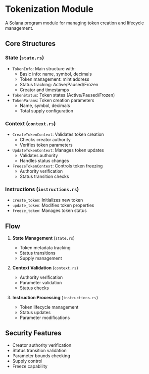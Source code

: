 # Tokenization Module

A Solana program module for managing token creation and lifecycle management.

## Core Structures

### State (`state.rs`)
- `TokenInfo`: Main structure with:
  - Basic info: name, symbol, decimals
  - Token management: mint address
  - Status tracking: Active/Paused/Frozen
  - Creator and timestamps
- `TokenStatus`: Token states (Active/Paused/Frozen)
- `TokenParams`: Token creation parameters
  - Name, symbol, decimals
  - Total supply configuration

### Context (`context.rs`)
- `CreateTokenContext`: Validates token creation
  - Checks creator authority
  - Verifies token parameters
- `UpdateTokenContext`: Manages token updates
  - Validates authority
  - Handles status changes
- `FreezeTokenContext`: Controls token freezing
  - Authority verification
  - Status transition checks

### Instructions (`instructions.rs`)
- `create_token`: Initializes new token
- `update_token`: Modifies token properties
- `freeze_token`: Manages token status

## Flow
1. **State Management** (`state.rs`)
   - Token metadata tracking
   - Status transitions
   - Supply management

2. **Context Validation** (`context.rs`)
   - Authority verification
   - Parameter validation
   - Status checks

3. **Instruction Processing** (`instructions.rs`)
   - Token lifecycle management
   - Status updates
   - Parameter modifications

## Security Features
- Creator authority verification
- Status transition validation
- Parameter bounds checking
- Supply control
- Freeze capability 